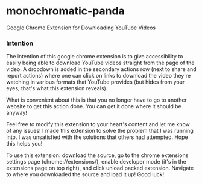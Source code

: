# monochromatic-panda
Google Chrome Extension for Downloading YouTube Videos

### Intention  
The intention of this google chrome extension is to give accessibility to easily being able to download YouTube videos straight from the page of the video. A dropdown is added in the secondary actions row (next to share and report actions) where one can click on links to download the video they're watching in various formats that YouTube provides (but hides from your eyes; that's what this extension reveals).  

What is convenient about this is that you no longer have to go to another website to get this action done. You can get it done where it should be anyway!  

Feel free to modify this extension to your heart's content and let me know of any issues! I made this extension to solve the problem that I was running into. I was unsatisfied with the solutions that others had attempted. Hope this helps you!

To use this extension: download the source, go to the chrome extensions settings page (chrome://extensions/), enable developer mode (it's in the extensions page on top right), and click unload packed extension. Navigate to where you downloaded the source and load it up! Good luck!
